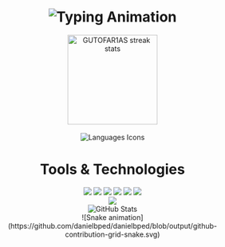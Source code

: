 <h1 align="center">
  <!-- Typing Animation -->
  <img src="https://readme-typing-svg.demolab.com?font=Fira+Code&weight=500&size=24&duration=4000&pause=500&center=true&vCenter=true&width=600&lines=Welcome!;Full-Stack+Developer;Tech+Enthusiast;Open+Source+Explorer;Lifelong+Learner" alt="Typing Animation">
</h1>

<div align="center">
  <a href="https://github.com/GUTOFAR1AS">
    <!-- Commit Graph -->
    <img height="180em" weight="180em" src="http://github-readme-streak-stats.herokuapp.com?user=GUTOFAR1AS&theme=dark&background=000000&date_format=M%20j%5B%2C%20Y%5D&border=DD2727" alt="GUTOFAR1AS streak stats"/>
  </a>
</div>

<div align="center"><br>
  <!-- Favorite Languages Icons Animation -->
  <img src="https://skillicons.dev/icons?i=js,ts,java,kotlin,spring,flutter,angular,docker,maven,dart,html,css,git&theme=dark&perline=5" alt="Languages Icons"/>
</div>

<div align="center">
 <strong><h1>Tools & Technologies</h1></strong>
</div>
<div align="center">
  <img src="https://img.shields.io/badge/Frontend-Angular-informational?style=flat&logo=angular&logoColor=white&color=DD0031" />
  <img src="https://img.shields.io/badge/Backend-Kotlin-informational?style=flat&logo=kotlin&logoColor=white&color=0074B1" />
  <img src="https://img.shields.io/badge/Database-PostgreSQL-informational?style=flat&logo=postgresql&logoColor=white&color=4169E1" />
  <img src="https://img.shields.io/badge/CI/CD-Docker-informational?style=flat&logo=docker&logoColor=white&color=2496ED" />
  <img src="https://img.shields.io/badge/Version_Control-Git-informational?style=flat&logo=git&logoColor=white&color=F05032" />
  <img src="https://img.shields.io/badge/Cloud-AWS-informational?style=flat&logo=amazonaws&logoColor=white&color=FF9900" />
</div>

<div align="center">
  <a href="https://www.linkedin.com/in/gustavo-farias-a21274304/" target="_blank">
    <img src="https://img.shields.io/badge/-LinkedIn-%230077B5?style=for-the-badge&logo=linkedin&logoColor=white" target="_blank">
  </a>
</div>

<div align="center">
  <!-- Animated GitHub Stats -->
  <img src="https://github-readme-stats.vercel.app/api?username=GUTOFAR1AS&show_icons=true&theme=dark&hide_title=true" alt="GitHub Stats"/>
</div>

<div align="center">
  <!-- Snake animation -->
  ![Snake animation](https://github.com/danielbped/danielbped/blob/output/github-contribution-grid-snake.svg)
</div>
